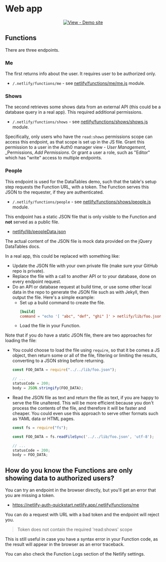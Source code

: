 # Web app

<div align="center">

[![View - Demo site](https://img.shields.io/badge/View-Demo_site-2ea44f?style=for-the-badge)](https://netlify-auth-quickstart.netlify.app/)

</div>


## Functions

There are three endpoints.

### Me

The first returns info about the user. It requires user to be authorized only.

- `/.netlify/functions/me` - see [netlify/functions/me/me.js](/netlify/functions/me/me.js) module.

### Shows

The second retrieves some shows data from an external API (this could be a database query in a real app). This required additional permissions.

- `/.netlify/functions/shows` - see [netlify/functions/shows/shows.js](/netlify/functions/shows/shows.js) module.

Specifically, only users who have the `read:shows` permissions scope can access this endpoint, as that scope is set up in the JS file. Grant this permission to a user in the Auth0 manager view - _User Management_, _Permissions, _Add Permissions_. Or grant a user a role, such as "Editor" which has "write" access to multiple endpoints.

### People

This endpoint is used for the DataTables demo, such that the table's setup step requests the Function URL, with a token. The Function serves this JSON to the requester, if they are authenticated.

- `/.netlify/functions/people` - see [netlify/functions/shows/people.js](/netlify/functions/shows/people.js) module.

This endpoint has a static JSON file that is only visible to the Function and **not** served as a public file.

- [netlify/lib/peopleData.json](/netlify/lib/peopleData.json)

The actual content of the JSON file is mock data provided on the jQuery DataTables docs.

In a real app, this could be replaced with something like:

- Update the JSON file with your own private file (make sure your GitHub repo is private).
- Replace the file with a call to another API or to your database, done on every endpoint request.
- Do an API or database request at build time, or use some other local data in the repo to generate the JSON file such as with Jekyll, then output the file. Here's a simple example:
    - Set up a build command to create the file.
        ```toml
        [build]
        command = "echo '[ "abc", "def", "ghi" ]' > netlify/lib/foo.json
        ```
    - Load the file in your Function.

Note that if you do have a static JSON file, there are two approaches for loading the file:

- You could choose to load the file using `require`, so that it be comes a JS object, then return some or all of the file, filtering or limiting the results, converting to a JSON string before returning.
    ```javascript
    const FOO_DATA = require("../../lib/foo.json");

    // ...
    statusCode = 200;
    body = JSON.stringify(FOO_DATA);
    ```
- Read the JSON file as text and return the file as text, if you are happy to serve the file unaltered. This will be more efficient because you don't process the contents of the file, and therefore it will be faster and cheaper. You could even use this approach to serve other formats such as YAML data or HTML pages.
    ```javascript
    const fs = require("fs");

    const FOO_DATA = fs.readFileSync('../../lib/foo.json', 'utf-8');

    // ...
    statusCode = 200;
    body = FOO_DATA;
    ```


## How do you know the Functions are only showing data to authorized users?

You can try an endpoint in the browser directly, but you'll get an error that you are missing a token.

- https://netlify-auth-quickstart.netlify.app/.netlify/functions/me

You can do a request with URL with a bad token and the endpoint will reject you.

> Token does not contain the required 'read:shows' scope

This is still useful in case you have a syntax error in your Function code, as the result will appear in the browser as an error traceback.

You can also check the Function Logs section of the Netlify settings.
